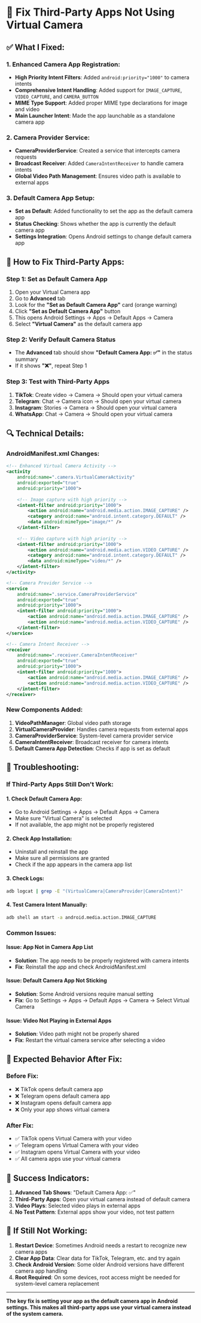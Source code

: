 # 🔧 Fix Third-Party Apps Not Using Virtual Camera

## ✅ **What I Fixed:**

### **1. Enhanced Camera App Registration:**
- **High Priority Intent Filters**: Added `android:priority="1000"` to camera intents
- **Comprehensive Intent Handling**: Added support for `IMAGE_CAPTURE`, `VIDEO_CAPTURE`, and `CAMERA_BUTTON`
- **MIME Type Support**: Added proper MIME type declarations for image and video
- **Main Launcher Intent**: Made the app launchable as a standalone camera app

### **2. Camera Provider Service:**
- **CameraProviderService**: Created a service that intercepts camera requests
- **Broadcast Receiver**: Added `CameraIntentReceiver` to handle camera intents
- **Global Video Path Management**: Ensures video path is available to external apps

### **3. Default Camera App Setup:**
- **Set as Default**: Added functionality to set the app as the default camera app
- **Status Checking**: Shows whether the app is currently the default camera app
- **Settings Integration**: Opens Android settings to change default camera app

## 🚀 **How to Fix Third-Party Apps:**

### **Step 1: Set as Default Camera App**
1. Open your Virtual Camera app
2. Go to **Advanced** tab
3. Look for the **"Set as Default Camera App"** card (orange warning)
4. Click **"Set as Default Camera App"** button
5. This opens Android Settings → Apps → Default Apps → Camera
6. Select **"Virtual Camera"** as the default camera app

### **Step 2: Verify Default Camera Status**
- The **Advanced** tab should show **"Default Camera App: ✅"** in the status summary
- If it shows **"❌"**, repeat Step 1

### **Step 3: Test with Third-Party Apps**
1. **TikTok**: Create video → Camera → Should open your virtual camera
2. **Telegram**: Chat → Camera icon → Should open your virtual camera
3. **Instagram**: Stories → Camera → Should open your virtual camera
4. **WhatsApp**: Chat → Camera → Should open your virtual camera

## 🔍 **Technical Details:**

### **AndroidManifest.xml Changes:**
```xml
<!-- Enhanced Virtual Camera Activity -->
<activity
    android:name=".camera.VirtualCameraActivity"
    android:exported="true"
    android:priority="1000">
    
    <!-- Image capture with high priority -->
    <intent-filter android:priority="1000">
        <action android:name="android.media.action.IMAGE_CAPTURE" />
        <category android:name="android.intent.category.DEFAULT" />
        <data android:mimeType="image/*" />
    </intent-filter>
    
    <!-- Video capture with high priority -->
    <intent-filter android:priority="1000">
        <action android:name="android.media.action.VIDEO_CAPTURE" />
        <category android:name="android.intent.category.DEFAULT" />
        <data android:mimeType="video/*" />
    </intent-filter>
</activity>

<!-- Camera Provider Service -->
<service
    android:name=".service.CameraProviderService"
    android:exported="true"
    android:priority="1000">
    <intent-filter android:priority="1000">
        <action android:name="android.media.action.IMAGE_CAPTURE" />
        <action android:name="android.media.action.VIDEO_CAPTURE" />
    </intent-filter>
</service>

<!-- Camera Intent Receiver -->
<receiver
    android:name=".receiver.CameraIntentReceiver"
    android:exported="true"
    android:priority="1000">
    <intent-filter android:priority="1000">
        <action android:name="android.media.action.IMAGE_CAPTURE" />
        <action android:name="android.media.action.VIDEO_CAPTURE" />
    </intent-filter>
</receiver>
```

### **New Components Added:**
1. **VideoPathManager**: Global video path storage
2. **VirtualCameraProvider**: Handles camera requests from external apps
3. **CameraProviderService**: System-level camera provider service
4. **CameraIntentReceiver**: Broadcast receiver for camera intents
5. **Default Camera App Detection**: Checks if app is set as default

## 🐛 **Troubleshooting:**

### **If Third-Party Apps Still Don't Work:**

#### **1. Check Default Camera App:**
- Go to Android Settings → Apps → Default Apps → Camera
- Make sure "Virtual Camera" is selected
- If not available, the app might not be properly registered

#### **2. Check App Installation:**
- Uninstall and reinstall the app
- Make sure all permissions are granted
- Check if the app appears in the camera app list

#### **3. Check Logs:**
```bash
adb logcat | grep -E "(VirtualCamera|CameraProvider|CameraIntent)"
```

#### **4. Test Camera Intent Manually:**
```bash
adb shell am start -a android.media.action.IMAGE_CAPTURE
```

### **Common Issues:**

#### **Issue: App Not in Camera App List**
- **Solution**: The app needs to be properly registered with camera intents
- **Fix**: Reinstall the app and check AndroidManifest.xml

#### **Issue: Default Camera App Not Sticking**
- **Solution**: Some Android versions require manual setting
- **Fix**: Go to Settings → Apps → Default Apps → Camera → Select Virtual Camera

#### **Issue: Video Not Playing in External Apps**
- **Solution**: Video path might not be properly shared
- **Fix**: Restart the virtual camera service after selecting a video

## 📱 **Expected Behavior After Fix:**

### **Before Fix:**
- ❌ TikTok opens default camera app
- ❌ Telegram opens default camera app
- ❌ Instagram opens default camera app
- ❌ Only your app shows virtual camera

### **After Fix:**
- ✅ TikTok opens Virtual Camera with your video
- ✅ Telegram opens Virtual Camera with your video
- ✅ Instagram opens Virtual Camera with your video
- ✅ All camera apps use your virtual camera

## 🎯 **Success Indicators:**

1. **Advanced Tab Shows**: "Default Camera App: ✅"
2. **Third-Party Apps**: Open your virtual camera instead of default camera
3. **Video Plays**: Selected video plays in external apps
4. **No Test Pattern**: External apps show your video, not test pattern

## 🔄 **If Still Not Working:**

1. **Restart Device**: Sometimes Android needs a restart to recognize new camera apps
2. **Clear App Data**: Clear data for TikTok, Telegram, etc. and try again
3. **Check Android Version**: Some older Android versions have different camera app handling
4. **Root Required**: On some devices, root access might be needed for system-level camera replacement

---

**The key fix is setting your app as the default camera app in Android settings. This makes all third-party apps use your virtual camera instead of the system camera.**
